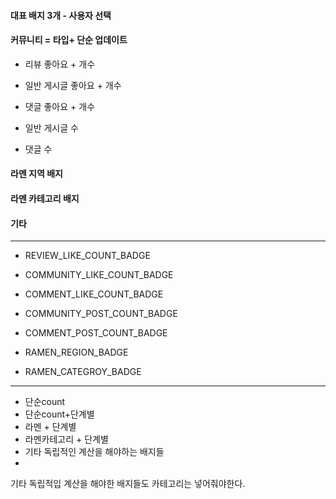 #### 대표 배지 3개 - 사용자 선택

#### 커뮤니티 = 타입+ 단순 업데이트
- 리뷰 좋아요 + 개수
- 일반 게시글 좋아요 + 개수
- 댓글 좋아요 + 개수

- 일반 게시글 수
- 댓글 수
#### 라멘 지역 배지

#### 라멘 카테고리 배지

#### 기타
---
- REVIEW_LIKE_COUNT_BADGE
- COMMUNITY_LIKE_COUNT_BADGE
- COMMENT_LIKE_COUNT_BADGE

- COMMUNITY_POST_COUNT_BADGE
- COMMENT_POST_COUNT_BADGE

- RAMEN_REGION_BADGE
- RAMEN_CATEGROY_BADGE

---
- 단순count
- 단순count+단계별
- 라멘  + 단계별
- 라멘카테고리 + 단계별
- 기타 독립적인 계산을 해야하는 배지들
- 


기타 독립적입 계산을 해야한 배지들도 카테고리는 넣어줘야한다.